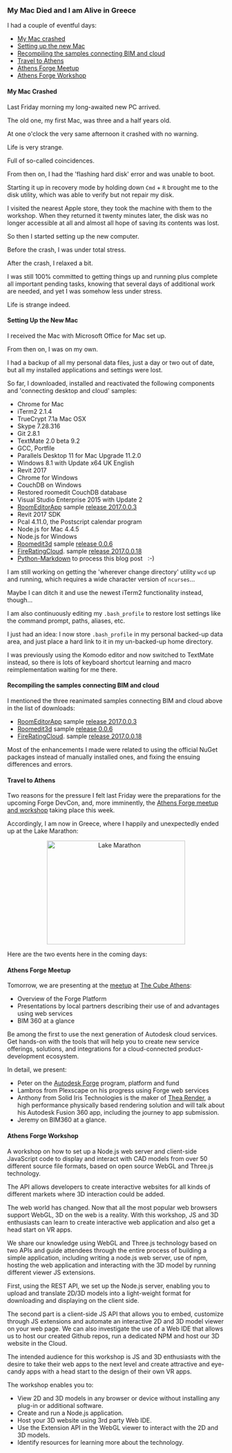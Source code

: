 <head>
<meta http-equiv="Content-Type" content="text/html; charset=utf-8">
<link rel="stylesheet" type="text/css" href="bc.css">
<script src="run_prettify.js" type="text/javascript"></script>
<!--
<script src="https://google-code-prettify.googlecode.com/svn/loader/run_prettify.js" type="text/javascript"></script>
-->
</head>

<!---

My Mac Died and I am Alive in Greece #revitAPI #3dwebcoder @AutodeskForge #adsk #aec #bim #socket.io

I had a couple of eventful days
&ndash; My Mac crashed
&ndash; Setting up the new Mac
&ndash; Recompiling the samples connecting BIM and cloud
&ndash; Travel to Athens
&ndash; Athens Forge Meetup
&ndash; Athens Forge Workshop...

-->

### My Mac Died and I am Alive in Greece

I had a couple of eventful days:

- [My Mac crashed](#2)
- [Setting up the new Mac](#3)
- [Recompiling the samples connecting BIM and cloud](#4)
- [Travel to Athens](#5)
- [Athens Forge Meetup](#6)
- [Athens Forge Workshop](#7)

#### <a name="2"></a>My Mac Crashed

Last Friday morning my long-awaited new PC arrived.

The old one, my first Mac, was three and a half years old.

At one o'clock the very same afternoon it crashed with no warning.

Life is very strange.

Full of so-called coincidences.

From then on, I had the 'flashing hard disk' error and was unable to boot.

Starting it up in recovery mode by holding down `Cmd` + `R` brought me to the disk utility, which was able to verify but not repair my disk.

I visited the nearest Apple store, they took the machine with them to the workshop.
When they returned it twenty minutes later, the disk was no longer accessible at all and almost all hope of saving its contents was lost.

So then I started setting up the new computer.

Before the crash, I was under total stress.

After the crash, I relaxed a bit.

I was still 100% committed to getting things up and running plus complete all important pending tasks, knowing that several days of additional work are needed, and yet I was somehow less under stress.

Life is strange indeed.


#### <a name="3"></a>Setting Up the New Mac

I received the Mac with Microsoft Office for Mac set up.

From then on, I was on my own.

I had a backup of all my personal data files, just a day or two out of date, but all my installed applications and settings were lost.

So far, I downloaded, installed and reactivated the following components and 'connecting desktop and cloud' samples:

- Chrome for Mac
- iTerm2 2.1.4
- TrueCrypt 7.1a Mac OSX
- Skype 7.28.316
- Git 2.8.1
- TextMate 2.0 beta 9.2
- GCC, Portfile
- Parallels Desktop 11 for Mac Upgrade 11.2.0
- Windows 8.1 with Update x64 UK English
- Revit 2017
- Chrome for Windows
- CouchDB on Windows
- Restored roomedit CouchDB database
- Visual Studio Enterprise 2015 with Update 2
- [RoomEditorApp](https://github.com/jeremytammik/RoomEditorApp) sample [release 2017.0.0.3](https://github.com/jeremytammik/RoomEditorApp/releases/tag/2017.0.0.3)
- Revit 2017 SDK
- Pcal 4.11.0, the Postscript calendar program 
- Node.js for Mac 4.4.5
- Node.js for Windows
- [Roomedit3d](https://github.com/jeremytammik/roomedit3d) sample [release 0.0.6](https://github.com/jeremytammik/roomedit3d/releases/tag/0.0.6)
- [FireRatingCloud](https://github.com/jeremytammik/FireRatingCloud). sample [release 2017.0.0.18](https://github.com/jeremytammik/FireRatingCloud/releases/tag/2017.0.0.18)
- [Python-Markdown](https://pythonhosted.org/Markdown) to process this blog post &nbsp; :-)

I am still working on getting the 'wherever change directory' utility `wcd` up and running, which requires a wide character version of `ncurses`...

Maybe I can ditch it and use the newest iTerm2 functionality instead, though...

I am also continuously editing my `.bash_profile` to restore lost settings like the command prompt, paths, aliases, etc.

I just had an idea: I now store `.bash_profile` in my personal backed-up data area, and just place a hard link to it in my un-backed-up home directory.

I was previously using the Komodo editor and now switched to TextMate instead, so there is lots of keyboard shortcut learning and macro reimplementation waiting for me there.

#### <a name="4"></a>Recompiling the samples connecting BIM and cloud

I mentioned the three reanimated samples connecting BIM and cloud above in the list of downloads:

- [RoomEditorApp](https://github.com/jeremytammik/RoomEditorApp) sample [release 2017.0.0.3](https://github.com/jeremytammik/RoomEditorApp/releases/tag/2017.0.0.3)
- [Roomedit3d](https://github.com/jeremytammik/roomedit3d) sample [release 0.0.6](https://github.com/jeremytammik/roomedit3d/releases/tag/0.0.6)
- [FireRatingCloud](https://github.com/jeremytammik/FireRatingCloud). sample [release 2017.0.0.18](https://github.com/jeremytammik/FireRatingCloud/releases/tag/2017.0.0.18)

Most of the enhancements I made were related to using the official NuGet packages instead of manually installed ones, and fixing the ensuing differences and errors.

#### <a name="5"></a>Travel to Athens

Two reasons for the pressure I felt last Friday were the preparations for the upcoming Forge DevCon, and, more imminently, 
the [Athens Forge meetup and workshop](http://thebuildingcoder.typepad.com/blog/2016/04/room-editor-first-revit-2017-addin-migration.html#1) taking 
place this week.

Accordingly, I am now in Greece, where I happily and unexpectedly ended up at the Lake Marathon:

<center>
	<a data-flickr-embed="true"  href="https://www.flickr.com/photos/jeremytammik/albums/72157669153659585" title="Lake Marathon"><img src="https://c8.staticflickr.com/8/7627/27380355175_4053c18c0a_n.jpg" width="320" height="240" alt="Lake Marathon"></a><script async src="//embedr.flickr.com/assets/client-code.js" charset="utf-8"></script>
</center>

Here are the two events here in the coming days:


#### <a name="6"></a>Athens Forge Meetup

Tomorrow, we are presenting at 
the [meetup](http://www.meetup.com/de-DE/I-love-3D-Athens/events/230543759) 
at [The Cube Athens](http://thecube.gr):

- Overview of the Forge Platform
- Presentations by local partners describing their use of and advantages using web services
- BIM 360 at a glance

Be among the first to use the next generation of Autodesk cloud services. Get hands-on with the tools that will help you to create new service offerings, solutions, and integrations for a cloud-connected product-development ecosystem.

In detail, we present:

- Peter on the [Autodesk Forge](http://forge.autodesk.com) program, platform and fund
- Lambros from Plexscape on his progress using Forge web services
- Anthony from Solid Iris Technologies is the maker of [Thea Render](https://www.thearender.com), a high performance physically based rendering solution and will talk about his Autodesk Fusion 360 app, including the journey to app submission. 
- Jeremy on BIM360 at a glance.


#### <a name="7"></a>Athens Forge Workshop

A workshop on how to set up a Node.js web server and client-side JavaScript code to display and interact with CAD models from over 50 different source file formats, based on open source WebGL and Three.js technology.

The API allows developers to create interactive websites for all kinds of different markets where 3D interaction could be added.

The web world has changed. Now that all the most popular web browsers support WebGL, 3D on the web is a reality. With this workshop, JS and 3D enthusiasts can learn to create interactive web application and also get a head start on VR apps.

We share our knowledge using WebGL and Three.js technology based on two APIs and guide attendees through the entire process of building a simple application, including writing a node.js web server, use of npm, hosting the web application and interacting with the 3D model by running different viewer JS extensions.

First, using the REST API, we set up the Node.js server, enabling you to upload and translate 2D/3D models into a light-weight format for downloading and displaying on the client side. 

The second part is a client-side JS API that allows you to embed, customize through JS extensions and automate an interactive 2D and 3D model viewer on your web page. We can also investigate the use of a Web IDE that allows us to host our created Github repos, run a dedicated NPM and host our 3D website in the Cloud. 

The intended audience for this workshop is JS and 3D enthusiasts with the desire to take their web apps to the next level and create attractive and eye-candy apps with a head start to the design of their own VR apps.

The workshop enables you to:

- View 2D and 3D models in any browser or device without installing any plug-in or additional software. 
- Create and run a Node.js application. 
- Host your 3D website using 3rd party Web IDE. 
- Use the Extension API in the WebGL viewer to interact with the 2D and 3D models. 
- Identify resources for learning more about the technology. 
